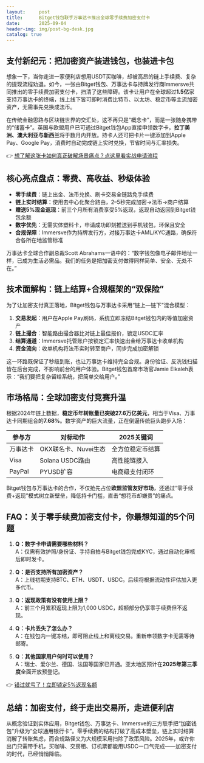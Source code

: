 ```yaml
---
layout:     post
title:      Bitget钱包联手万事达卡推出全球零手续费加密支付卡
date:       2025-09-04
header-img: img/post-bg-desk.jpg
catalog: true
---
```


## 支付新纪元：把加密资产装进钱包，也装进卡包
想象一下，当你走进一家便利店想用USDT买咖啡，却被高昂的链上手续费、复杂的提现流程劝退。如今，一张由Bitget钱包、万事达卡与持牌发行商Immersve共同推出的零手续费加密支付卡，扫清了这些障碍。该卡让用户在全球超过**1.5亿**家支持万事达卡的终端，线上线下皆可即时消费比特币、以太坊、稳定币等主流加密资产，无需事先兑换成法币。

在传统金融思路与区块链世界的交汇处，这不再只是“概念卡”，而是一张随身携带的“储蓄卡”。英国与欧盟用户已可通过Bitget钱包App直接申领数字卡，**拉丁美洲、澳大利亚与新西兰**将于数月内开放。持卡人还可把卡片一键添加到Apple Pay、Google Pay，消费时自动完成链上实时兑换，节省时间与汇率损失。

👉 [想了解这张卡如何真正破解场景痛点？点这里看实战申请流程](https://okxdog.com/)

## 核心亮点盘点：零费、高收益、秒级体验
- **零手续费**：链上出金、法币兑换、刷卡交易全链路免手续费
- **链上实时结算**：使用去中心化聚合路由，2–5秒完成加密→法币→商户结算
- **赠送5%现金返现**：前三个月所有消费享受5%返现，返现自动返回到Bitget钱包余额
- **数字优先**：无需实体塑料卡，申请成功即刻推送到手机钱包，环保且安全
- **合规保障**：Immersve作为持牌发行方，对接万事达卡AML/KYC通路，确保符合各所在地监管标准

万事达卡全球合作副总裁Scott Abrahams一语中的：“数字钱包像电子邮件地址一样，已成为生活必需品。我们的任务是把加密支付做得同样简单、安全、无处不在。”

## 技术面解构：链上结算+合规框架的“双保险”
为了让加密支付真正落地，Bitget钱包与万事达卡采用“链上—链下”混合模型：

1. **交易发起**：用户在Apple Pay刷码，系统立即冻结Bitget钱包内的等值加密资产
2. **链上撮合**：智能路由撮合器比对链上最佳报价，锁定USDC汇率
3. **结算通道**：Immersve托管账户按锁定汇率快速出金给万事达卡收单机构
4. **资金流向**：收单机构将法币实时转至商户，同步完成加密解锁

这一环路既保证了秒级到账，也让万事达卡维持完全合规。身份验证、反洗钱扫描皆在后台完成，不影响前台的用户体验。Bitget钱包首席市场官Jamie Elkaleh表示：“我们要把复杂留给系统，把简单交给用户。”

## 市场格局：全球加密支付竞赛升温
根据2024年链上数据，**稳定币年转账量已突破27.6万亿美元**，相当于Visa、万事达卡同期组合的**7.68%**。数字资产的巨大流量，正在倒逼传统巨头跑步入场：

| 参与方 | 对标动作 | 2025关键词 |
| --- | --- | --- |
| 万事达卡 | OKX联名卡、Nuvei生态 | 全方位稳定币结算 |
| Visa | Solana USDC路由 | 高性能链接入 |
| PayPal | PYUSD扩容 | 电商级支付闭环 |

Bitget钱包与万事达卡的合作，不仅抢先占位**欧盟监管友好市场**，还通过“零手续费+返现”模式树立新壁垒，降低持卡门槛，直击“想花币却嫌贵”的痛点。

## FAQ：关于零手续费加密支付卡，你最想知道的5个问题
1. **Q：数字卡申请需要哪些材料？**  
   A：仅需有效护照/身份证、手持自拍与Bitget钱包完成KYC，通过自动化审核后即时发卡。

2. **Q：是否支持所有加密资产？**  
   A：上线初期支持BTC、ETH、USDT、USDC。后续将根据流动性评估加入更多代币。

3. **Q：返现政策有没有使用上限？**  
   A：前三个月累积返现上限为1,000 USDC，超额部分仍享零手续费但不返现。

4. **Q：卡片丢失了怎么办？**  
   A：在钱包内一键冻结，即可阻止线上和离线交易。重新申领数字卡无需等待邮寄。

5. **Q：其他国家用户何时可以使用？**  
   A：瑞士、爱尔兰、德国、法国等国家已开通。亚太地区预计在**2025年第三季度**全面开放预登记。

👉 [错过就亏了！立即锁定5%返现名额](https://okxdog.com/)

## 总结：加密支付，终于走出交易所，走进便利店
从概念验证到实体应用，Bitget钱包、万事达卡、Immersve的三方联手把“加密钱包”升级为“全球通用银行卡”。零手续费的结构打破了高成本壁垒，链上实时结算消解了转账焦虑，而合规路径又为大规模采用扫除了政策风险。2025年，或许你出门只需带手机，买咖啡、交房租、订机票都能用USDC一口气完成——加密支付的时代，已经悄悄降临。